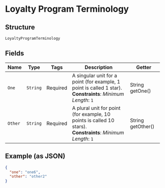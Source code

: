 
# Loyalty Program Terminology

## Structure

`LoyaltyProgramTerminology`

## Fields

| Name | Type | Tags | Description | Getter |
|  --- | --- | --- | --- | --- |
| `One` | `String` | Required | A singular unit for a point (for example, 1 point is called 1 star).<br>**Constraints**: *Minimum Length*: `1` | String getOne() |
| `Other` | `String` | Required | A plural unit for point (for example, 10 points is called 10 stars).<br>**Constraints**: *Minimum Length*: `1` | String getOther() |

## Example (as JSON)

```json
{
  "one": "one6",
  "other": "other2"
}
```

